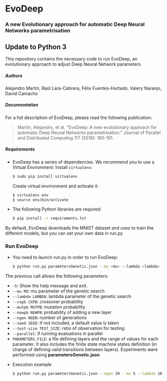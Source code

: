 # EvoDeep
### A new Evolutionary approach for automatic Deep Neural Networks parametrisation

## Update to Python 3

This repository contains the necessary code to run EvoDeep, an evolutionary approach to adjust Deep Neural Network parameters

##### Authors

Alejandro Martín, Raúl Lara-Cabrera, Félix Fuentes-Hurtado, Valery Naranjo, David Camacho

##### Documentation
For a full description of EvoDeep, please read the following publication:

> Martín, Alejandro, et al. "EvoDeep: A new evolutionary approach for automatic Deep Neural Networks parametrisation." Journal of Parallel and Distributed Computing 117 (2018): 180-191.

##### Requirements
- EvoDeep has a series of dependencies. We recommend you to use a Virtual Environment:
    Install `virtualenv`:
    ```sh
    $ sudo pip install virtualenv
    ```
    Create virtual environment and activate it:
    ```sh
    $ virtualenv env
    $ source env/bin/activate
    ```
- The following Python libraries are required:
    ```sh
    $ pip install -r requirements.txt
    ```
    
By default, EvoDeep downloads the MNIST dataset and uses to train the different models, but you can set your own data in run.py

### Run EvoDeep
- You need to launch run.py in order to run EvoDeep:
    ```sh
    $ python run.py parametersGenetic.json --mu <mu> --lambda <lambda> --cxpb <cxpb> --mutpb <mutpb> --newpb <newpb> --ngen <ngen> --parallel
    ```
The previous call allows the following parameters:
* `-h`: Show the help message and exit.
* `--mu MU`: mu parameter of the genetic search
* `--lambda LAMBDA`: lambda parameter of the genetic search
* `--cxpb CXPB`: crossover probability
* `--mutpb MUTPB`: mutation probability
* `--newpb NEWPB`: probability of adding a new layer
* `--ngen NGEN`: number of generations
* `--seed SEED`: if not included, a default value is taken
* `--test-size TEST_SIZE`: ratio of observation for testing
* `--parallel`: if running evaluations in parallel
* `PARAMETERS_FILE`: a file defining layers and the range of values for each parameter. It also includes the finite state machine states definition (in charge of defining valid transitions between layers). Experiments were performed using **parametersGenetic.json**

- Execution example
    ```sh
    $ python run.py parametersGenetic.json --ngen 20 --mu 5 --lambda 10 --newpb 0.5 --cxpb 0.5 --mutpb 0.5 --parallel
    ```
